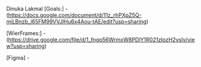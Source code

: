 Dinuka Lakmal
[Goals:] - 
(https://docs.google.com/document/d/11z_rhPXpZ5Q-miLBnzb_i65FM99VVJIHu6x4Aou-tAE/edit?usp=sharing)

[WierFrames:] - 
(https://drive.google.com/file/d/1_fngp56WrmxW8PDlY1R021zIozH2ysIv/view?usp=sharing)

[Figma] - 
